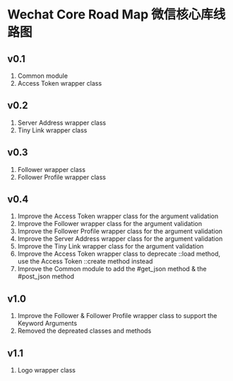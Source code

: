 # Wechat Core Road Map 微信核心库线路图

## v0.1
1. Common module
2. Access Token wrapper class

## v0.2
1. Server Address wrapper class
2. Tiny Link wrapper class

## v0.3
1. Follower wrapper class
2. Follower Profile wrapper class

## v0.4
1. Improve the Access Token wrapper class for the argument validation
2. Improve the Follower wrapper class for the argument validation
3. Improve the Follower Profile wrapper class for the argument validation
4. Improve the Server Address wrapper class for the argument validation
5. Improve the Tiny Link wrapper class for the argument validation
6. Improve the Access Token wrapper class to deprecate ::load method, use the Access Token ::create method instead
7. Improve the Common module to add the #get_json method & the #post_json method

## v1.0
1. Improve the Follower & Follower Profile wrapper class to support the Keyword Arguments
2. Removed the depreated classes and methods

## v1.1
1. Logo wrapper class
